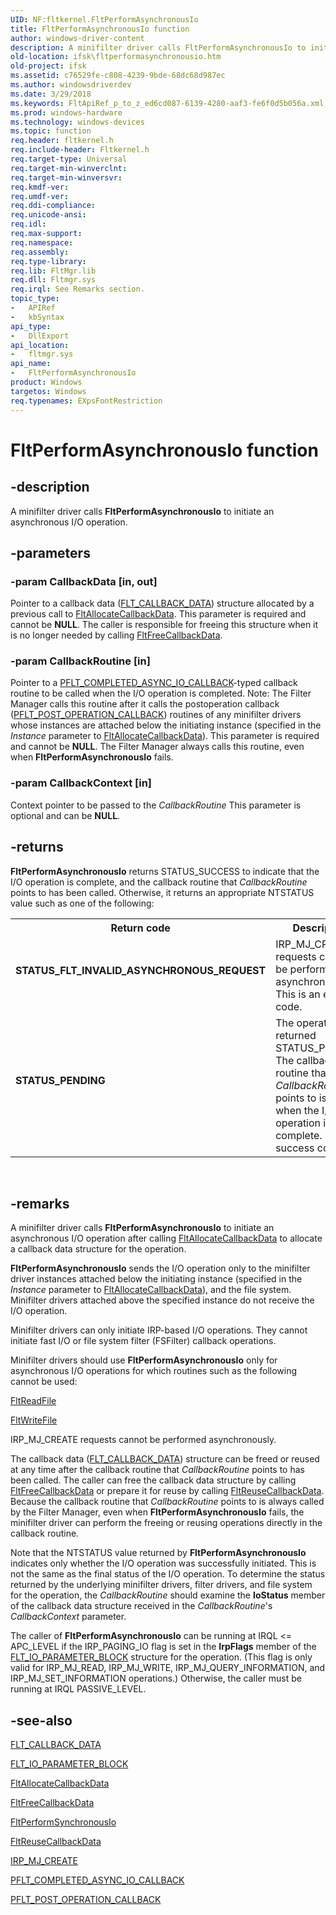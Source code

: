 ```yaml
---
UID: NF:fltkernel.FltPerformAsynchronousIo
title: FltPerformAsynchronousIo function
author: windows-driver-content
description: A minifilter driver calls FltPerformAsynchronousIo to initiate an asynchronous I/O operation.
old-location: ifsk\fltperformasynchronousio.htm
old-project: ifsk
ms.assetid: c76529fe-c808-4239-9bde-68dc68d987ec
ms.author: windowsdriverdev
ms.date: 3/29/2018
ms.keywords: FltApiRef_p_to_z_ed6cd087-6139-4280-aaf3-fe6f0d5b056a.xml, FltPerformAsynchronousIo, FltPerformAsynchronousIo function [Installable File System Drivers], fltkernel/FltPerformAsynchronousIo, ifsk.fltperformasynchronousio
ms.prod: windows-hardware
ms.technology: windows-devices
ms.topic: function
req.header: fltkernel.h
req.include-header: Fltkernel.h
req.target-type: Universal
req.target-min-winverclnt: 
req.target-min-winversvr: 
req.kmdf-ver: 
req.umdf-ver: 
req.ddi-compliance: 
req.unicode-ansi: 
req.idl: 
req.max-support: 
req.namespace: 
req.assembly: 
req.type-library: 
req.lib: FltMgr.lib
req.dll: Fltmgr.sys
req.irql: See Remarks section.
topic_type:
-	APIRef
-	kbSyntax
api_type:
-	DllExport
api_location:
-	fltmgr.sys
api_name:
-	FltPerformAsynchronousIo
product: Windows
targetos: Windows
req.typenames: EXpsFontRestriction
---
```


# FltPerformAsynchronousIo function


## -description


A minifilter driver calls <b>FltPerformAsynchronousIo</b> to initiate an asynchronous I/O operation. 


## -parameters




### -param CallbackData [in, out]

Pointer to a callback data (<a href="https://msdn.microsoft.com/library/windows/hardware/ff544620">FLT_CALLBACK_DATA</a>) structure allocated by a previous call to <a href="https://msdn.microsoft.com/library/windows/hardware/ff541703">FltAllocateCallbackData</a>. This parameter is required and cannot be <b>NULL</b>. The caller is responsible for freeing this structure when it is no longer needed by calling <a href="https://msdn.microsoft.com/library/windows/hardware/ff542949">FltFreeCallbackData</a>. 


### -param CallbackRoutine [in]

Pointer to a <a href="https://msdn.microsoft.com/library/windows/hardware/ff551067">PFLT_COMPLETED_ASYNC_IO_CALLBACK</a>-typed callback routine to be called when the I/O operation is completed. Note: The Filter Manager calls this routine after it calls the postoperation callback (<a href="https://msdn.microsoft.com/library/windows/hardware/ff551107">PFLT_POST_OPERATION_CALLBACK</a>) routines of any minifilter drivers whose instances are attached below the initiating instance (specified in the <i>Instance</i> parameter to <a href="https://msdn.microsoft.com/library/windows/hardware/ff541703">FltAllocateCallbackData</a>). This parameter is required and cannot be <b>NULL</b>. The Filter Manager always calls this routine, even when <b>FltPerformAsynchronousIo</b> fails. 


### -param CallbackContext [in]

Context pointer to be passed to the <i>CallbackRoutine</i> This parameter is optional and can be <b>NULL</b>. 


## -returns



<b>FltPerformAsynchronousIo</b> returns STATUS_SUCCESS to indicate that the I/O operation is complete, and the callback routine that <i>CallbackRoutine</i> points to has been called. Otherwise, it returns an appropriate NTSTATUS value such as one of the following: 

<table>
<tr>
<th>Return code</th>
<th>Description</th>
</tr>
<tr>
<td width="40%">
<dl>
<dt><b>STATUS_FLT_INVALID_ASYNCHRONOUS_REQUEST</b></dt>
</dl>
</td>
<td width="60%">
IRP_MJ_CREATE requests cannot be performed asynchronously. This is an error code. 

</td>
</tr>
<tr>
<td width="40%">
<dl>
<dt><b>STATUS_PENDING</b></dt>
</dl>
</td>
<td width="60%">
The operation returned STATUS_PENDING. The callback routine that <i>CallbackRoutine</i> points to is called when the I/O operation is complete. This is a success code. 

</td>
</tr>
</table>
 




## -remarks



A minifilter driver calls <b>FltPerformAsynchronousIo</b> to initiate an asynchronous I/O operation after calling <a href="https://msdn.microsoft.com/library/windows/hardware/ff541703">FltAllocateCallbackData</a> to allocate a callback data structure for the operation. 

<b>FltPerformAsynchronousIo</b> sends the I/O operation only to the minifilter driver instances attached below the initiating instance (specified in the <i>Instance</i> parameter to <a href="https://msdn.microsoft.com/library/windows/hardware/ff541703">FltAllocateCallbackData</a>), and the file system. Minifilter drivers attached above the specified instance do not receive the I/O operation. 

Minifilter drivers can only initiate IRP-based I/O operations. They cannot initiate fast I/O or file system filter (FSFilter) callback operations. 

Minifilter drivers should use <b>FltPerformAsynchronousIo</b> only for asynchronous I/O operations for which routines such as the following cannot be used: 


<a href="https://msdn.microsoft.com/library/windows/hardware/ff544286">FltReadFile</a>



<a href="https://msdn.microsoft.com/library/windows/hardware/ff544610">FltWriteFile</a>


IRP_MJ_CREATE requests cannot be performed asynchronously. 

The callback data (<a href="https://msdn.microsoft.com/library/windows/hardware/ff544620">FLT_CALLBACK_DATA</a>) structure can be freed or reused at any time after the callback routine that <i>CallbackRoutine</i> points to has been called. The caller can free the callback data structure by calling <a href="https://msdn.microsoft.com/library/windows/hardware/ff542949">FltFreeCallbackData</a> or prepare it for reuse by calling <a href="https://msdn.microsoft.com/library/windows/hardware/ff544358">FltReuseCallbackData</a>. Because the callback routine that <i>CallbackRoutine</i> points to is always called by the Filter Manager, even when <b>FltPerformAsynchronousIo</b> fails, the minifilter driver can perform the freeing or reusing operations directly in the callback routine.

Note that the NTSTATUS value returned by <b>FltPerformAsynchronousIo</b> indicates only whether the I/O operation was successfully initiated. This is not the same as the final status of the I/O operation. To determine the status returned by the underlying minifilter drivers, filter drivers, and file system for the operation, the <i>CallbackRoutine</i> should examine the <b>IoStatus</b> member of the callback data structure received in the <i>CallbackRoutine</i>'s <i>CallbackContext</i> parameter. 

The caller of <b>FltPerformAsynchronousIo</b> can be running at IRQL &lt;= APC_LEVEL if the IRP_PAGING_IO flag is set in the <b>IrpFlags</b> member of the <a href="https://msdn.microsoft.com/library/windows/hardware/ff544638">FLT_IO_PARAMETER_BLOCK</a> structure for the operation. (This flag is only valid for IRP_MJ_READ, IRP_MJ_WRITE, IRP_MJ_QUERY_INFORMATION, and IRP_MJ_SET_INFORMATION operations.) Otherwise, the caller must be running at IRQL PASSIVE_LEVEL. 




## -see-also




<a href="https://msdn.microsoft.com/library/windows/hardware/ff544620">FLT_CALLBACK_DATA</a>



<a href="https://msdn.microsoft.com/library/windows/hardware/ff544638">FLT_IO_PARAMETER_BLOCK</a>



<a href="https://msdn.microsoft.com/library/windows/hardware/ff541703">FltAllocateCallbackData</a>



<a href="https://msdn.microsoft.com/library/windows/hardware/ff542949">FltFreeCallbackData</a>



<a href="https://msdn.microsoft.com/library/windows/hardware/ff543421">FltPerformSynchronousIo</a>



<a href="https://msdn.microsoft.com/library/windows/hardware/ff544358">FltReuseCallbackData</a>



<a href="https://msdn.microsoft.com/library/windows/hardware/ff548630">IRP_MJ_CREATE</a>



<a href="https://msdn.microsoft.com/library/windows/hardware/ff551067">PFLT_COMPLETED_ASYNC_IO_CALLBACK</a>



<a href="https://msdn.microsoft.com/library/windows/hardware/ff551107">PFLT_POST_OPERATION_CALLBACK</a>
 

 

